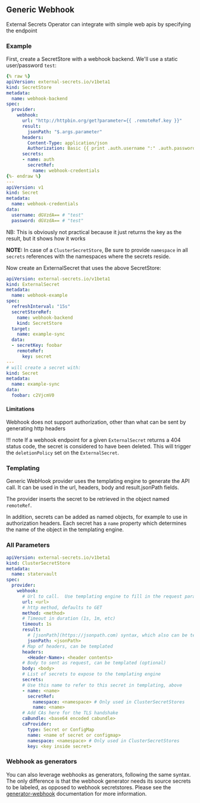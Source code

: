 ## Generic Webhook

External Secrets Operator can integrate with simple web apis by specifying the endpoint

### Example

First, create a SecretStore with a webhook backend.  We'll use a static user/password `test`:

```yaml
{% raw %}
apiVersion: external-secrets.io/v1beta1
kind: SecretStore
metadata:
  name: webhook-backend
spec:
  provider:
    webhook:
      url: "http://httpbin.org/get?parameter={{ .remoteRef.key }}"
      result:
        jsonPath: "$.args.parameter"
      headers:
        Content-Type: application/json
        Authorization: Basic {{ print .auth.username ":" .auth.password | b64enc }}
      secrets:
      - name: auth
        secretRef:
          name: webhook-credentials
{%- endraw %}
---
apiVersion: v1
kind: Secret
metadata:
  name: webhook-credentials
data:
  username: dGVzdA== # "test"
  password: dGVzdA== # "test"
```

NB: This is obviously not practical because it just returns the key as the result, but it shows how it works

**NOTE:** In case of a `ClusterSecretStore`, Be sure to provide `namespace` in all `secrets` references with the namespaces where the secrets reside.

Now create an ExternalSecret that uses the above SecretStore:

```yaml
apiVersion: external-secrets.io/v1beta1
kind: ExternalSecret
metadata:
  name: webhook-example
spec:
  refreshInterval: "15s"
  secretStoreRef:
    name: webhook-backend
    kind: SecretStore
  target:
    name: example-sync
  data:
  - secretKey: foobar
    remoteRef:
      key: secret
---
# will create a secret with:
kind: Secret
metadata:
  name: example-sync
data:
  foobar: c2VjcmV0
```

#### Limitations

Webhook does not support authorization, other than what can be sent by generating http headers

!!! note
      If a webhook endpoint for a given `ExternalSecret` returns a 404 status code, the secret is considered to have been deleted.  This will trigger the `deletionPolicy` set on the `ExternalSecret`.

### Templating

Generic WebHook provider uses the templating engine to generate the API call.  It can be used in the url, headers, body and result.jsonPath fields.

The provider inserts the secret to be retrieved in the object named `remoteRef`.

In addition, secrets can be added as named objects, for example to use in authorization headers.
Each secret has a `name` property which determines the name of the object in the templating engine.

### All Parameters

```yaml
apiVersion: external-secrets.io/v1beta1
kind: ClusterSecretStore
metadata:
  name: statervault
spec:
  provider:
    webhook:
      # Url to call.  Use templating engine to fill in the request parameters
      url: <url>
      # http method, defaults to GET
      method: <method>
      # Timeout in duration (1s, 1m, etc)
      timeout: 1s
      result:
        # [jsonPath](https://jsonpath.com) syntax, which also can be templated
        jsonPath: <jsonPath>
      # Map of headers, can be templated
      headers:
        <Header-Name>: <header contents>
      # Body to sent as request, can be templated (optional)
      body: <body>
      # List of secrets to expose to the templating engine
      secrets:
      # Use this name to refer to this secret in templating, above
      - name: <name>
        secretRef:
          namespace: <namespace> # Only used in ClusterSecretStores
          name: <name>
      # Add CAs here for the TLS handshake
      caBundle: <base64 encoded cabundle>
      caProvider:
        type: Secret or ConfigMap
        name: <name of secret or configmap>
        namespace: <namespace> # Only used in ClusterSecretStores
        key: <key inside secret>
```

### Webhook as generators
You can also leverage webhooks as generators, following the same syntax. The only difference is that the webhook generator needs its source secrets to be labeled, as opposed to webhook secretstores. Please see the [generator-webhook](../api/generator/webhook.md) documentation for more information.
